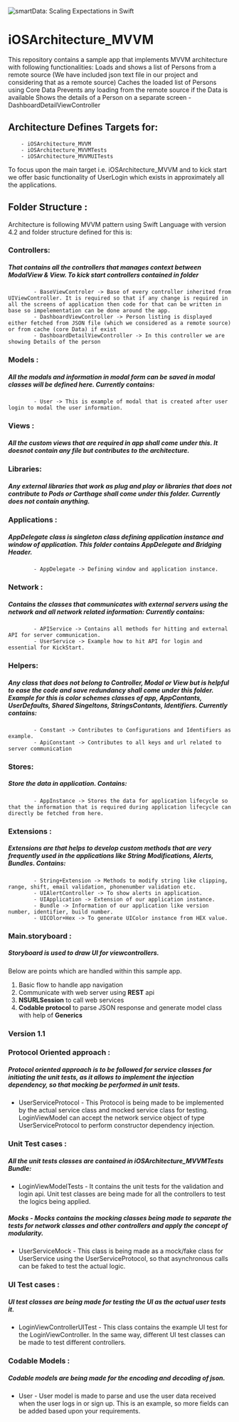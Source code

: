 ![smartData: Scaling Expectations in Swift](https://www.smartdatainc.com/wp-content/uploads/2018/09/logo.png)
# iOSArchitecture_MVVM

This repository contains a sample app that implements MVVM architecture with following functionalities:
Loads and shows a list of Persons from a remote source (We have included json text file in our project and considering that as a remote source)
Caches the loaded list of Persons using Core Data
Prevents any loading from the remote source if the Data is available
Shows the details of a Person on a separate screen - DashboardDetailViewController

## Architecture Defines Targets for:
        - iOSArchitecture_MVVM
        - iOSArchitecture_MVVMTests
        - iOSArchitecture_MVVMUITests

To focus upon the main target i.e. iOSArchitecture_MVVM and to kick start we offer basic functionality of UserLogin which exists in approximately all the applications. 

## Folder Structure :
Architecture is following MVVM pattern using Swift Language with version 4.2 and folder structure defined for this is:

### Controllers:
#####  That contains all the controllers that manages context between ModalView & View. To kick start controllers contained in folder
            - BaseViewControler -> Base of every controller inherited from UIViewController. It is required so that if any change is required in all the screens of application then code for that can be written in base so impelementation can be done around the app.
            - DashboardViewController -> Person listing is displayed either fetched from JSON file (which we considered as a remote source) or from cache (core Data) if exist
            - DashboardDetailViewController -> In this controller we are showing Details of the person

### Models :
#####   All the modals and information in modal form can be saved in modal classes will be defined here. Currently contains:
            - User -> This is example of modal that is created after user login to modal the user information.

### Views : 
#####  All the custom views that are required in app shall come under this. It doesnot contain any file but contributes to the architecture.

### Libraries: 
#####  Any external libraries that work as plug and play or libraries that does not contribute to Pods or Carthage shall come under this folder. Currently does not contain anything.

### Applications : 
#####  AppDelegate class is singleton class defining application instance and window of application. This folder contains AppDelegate and Bridging Header.
            - AppDelegate -> Defining window and application instance.
           
### Network : 
#####  Contains the classes that communicates with external servers using the network and all network related information: Currently contains:
            - APIService -> Contains all methods for hitting and external API for server communication. 
            - UserService -> Example how to hit API for login and essential for KickStart.
  
### Helpers: 
#####  Any class that does not belong to Controller, Modal or View but is helpful to ease the code and save redundancy shall come under this folder. Example for this is color schemes classes of app, AppContants, UserDefaults, Shared Singeltons, StringsContants, Identifiers. Currently contains:
            - Constant -> Contributes to Configurations and Identifiers as example. 
            - ApiConstant -> Contributes to all keys and url related to server communication

### Stores: 
#####  Store the data in application. Contains:
            - AppInstance -> Stores the data for application lifecycle so that the information that is required during application lifecycle can directly be fetched from here.
          
            
### Extensions : 
#####  Extensions are that helps to develop custom methods that are very frequently used in the applications like String Modifications, Alerts, Bundles. Contains: 
            - String+Extension -> Methods to modify string like clipping, range, shift, email validation, phonenumber validation etc.
            - UIAlertController -> To show alerts in application.     
            - UIApplication -> Extension of our application instance.
            - Bundle -> Information of our application like version number, identifier, build number.
            - UICOlor+Hex -> To generate UIColor instance from HEX value.
            
### Main.storyboard : 
#####  Storyboard is used to draw UI for viewcontrollers.

Below are points which are handled within this sample app.

1. Basic flow to handle app navigation
2. Communicate with web server using **REST** api
3. **NSURLSession** to call web services
4. **Codable protocol** to parse JSON response and generate model class with help of **Generics**

### Version 1.1

### Protocol Oriented approach :
##### Protocol oriented approach is to be followed for service classes for initiating the unit tests, as it allows to implement the injection dependency, so that mocking be performed in unit tests.
- UserServiceProtocol - This Protocol is being made to be implemented by the actual service class and mocked service class for testing. LoginViewModel can accept the network service object of type UserServiceProtocol to perform constructor dependency injection.

### Unit Test cases :
#####   All the unit tests classes are contained in iOSArchitecture_MVVMTests Bundle:
- LoginViewModelTests - It contains the unit tests for the validation and login api. Unit test classes are being made for all the controllers to test the logics being applied.

##### Mocks - Mocks contains the mocking classes being made to separate the tests for network classes and other controllers and apply the concept of modularity.
- UserServiceMock - This class is being made as a mock/fake class for UserService using the UserServiceProtocol, so that asynchronous calls can be faked to test the actual logic.

### UI Test cases :
#####  UI test classes are being made for testing the UI as the actual user tests it.
- LoginViewControllerUITest - This class contains the example UI test for the LoginViewController. In the same way, different UI test classes can be made to test different controllers.

### Codable Models :
##### Codable models are being made for the encoding and decoding of json.
- User - User model is made to parse and use the user data received when the user logs in or sign up. This is an example, so more fields can be added based upon your requirements.


